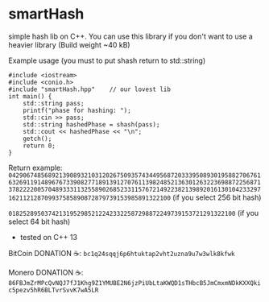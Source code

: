 # smartHash
simple hash lib on C++. You can use this library if you don't want to use a heavier library (Build weight ~40 kB)

Example usage (you must to put shash return to std::string)
```
#include <iostream>
#include <conio.h>
#include "smartHash.hpp"    // our lovest lib
int main() {
    std::string pass;
    printf("phase for hashing: ");
    std::cin >> pass;
    std::string hashedPhase = shash(pass);
    std::cout << hashedPhase << "\n";
    getch();
	return 0;
}
```

Return example: ```042906748568921390893210312026750935743449568720333950893019588270676163269119148967673390827718913912707611398248521363012632236988722568713782222005704893331132558902685233115767214922382139892016130104233297162112128709937585890872879739153985891322100``` (if you select 256 bit hash)

```018252895037421319529852122423322587298872249739153721291322100``` (if you select 64 bit hash)

* tested on C++ 13

BitCoin DONATION ☕️: ```bc1q24sqqj6p6htuktap2vht2uzna9u7w3wlk8kfwk```

Monero DONATION ☕️: ```86FBJmZrMPcQvNQJ7fJ1Khg9Z1YMUBE2N6jzPiUbLtaKWQD1sTHbcB5JmCmxmNDkKXXQkic5pezv5hR6BLTvrSvvK7wA5LR```
